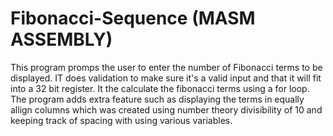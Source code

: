 # Fibonacci-Sequence (MASM ASSEMBLY)
This program promps the user to enter the number of Fibonacci terms to be displayed. IT does validation to make sure it's a valid input and that it will fit into a 32 bit register. It the calculate the fibonacci terms using a for loop. The program adds extra feature such as displaying the terms in equally allign columns which was created using number theory divisibility of 10 and keeping track of spacing with using various variables.
